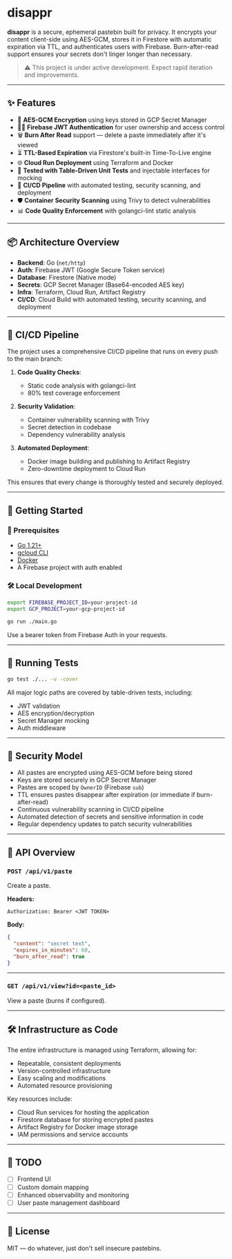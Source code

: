 # disappr

**disappr** is a secure, ephemeral pastebin built for privacy. It encrypts your content client-side using AES-GCM, stores it in Firestore with automatic expiration via TTL, and authenticates users with Firebase. Burn-after-read support ensures your secrets don't linger longer than necessary.

> ⚠️ This project is under active development. Expect rapid iteration and improvements.

---

## ✨ Features

- 🔐 **AES-GCM Encryption** using keys stored in GCP Secret Manager
- 🧑‍💻 **Firebase JWT Authentication** for user ownership and access control
- 🗑 **Burn After Read** support — delete a paste immediately after it's viewed
- ⏳ **TTL-Based Expiration** via Firestore's built-in Time-To-Live engine
- 🌐 **Cloud Run Deployment** using Terraform and Docker
- 🧪 **Tested with Table-Driven Unit Tests** and injectable interfaces for mocking
- 🔄 **CI/CD Pipeline** with automated testing, security scanning, and deployment
- 🛡️ **Container Security Scanning** using Trivy to detect vulnerabilities
- 📊 **Code Quality Enforcement** with golangci-lint static analysis

---

## 📦 Architecture Overview

- **Backend**: Go (`net/http`)
- **Auth**: Firebase JWT (Google Secure Token service)
- **Database**: Firestore (Native mode)
- **Secrets**: GCP Secret Manager (Base64-encoded AES key)
- **Infra**: Terraform, Cloud Run, Artifact Registry
- **CI/CD**: Cloud Build with automated testing, security scanning, and deployment

---

## 🔄 CI/CD Pipeline

The project uses a comprehensive CI/CD pipeline that runs on every push to the main branch:

1. **Code Quality Checks**:
   - Static code analysis with golangci-lint
   - 80% test coverage enforcement

2. **Security Validation**:
   - Container vulnerability scanning with Trivy
   - Secret detection in codebase
   - Dependency vulnerability analysis

3. **Automated Deployment**:
   - Docker image building and publishing to Artifact Registry
   - Zero-downtime deployment to Cloud Run

This ensures that every change is thoroughly tested and securely deployed.

---

## 🚀 Getting Started

### 🔧 Prerequisites

- [Go 1.21+](https://golang.org/)
- [gcloud CLI](https://cloud.google.com/sdk)
- [Docker](https://www.docker.com/)
- A Firebase project with auth enabled

### 🛠 Local Development

```bash
export FIREBASE_PROJECT_ID=your-project-id
export GCP_PROJECT=your-gcp-project-id

go run ./main.go
```

Use a bearer token from Firebase Auth in your requests.

---

## 🧪 Running Tests

```bash
go test ./... -v -cover
```

All major logic paths are covered by table-driven tests, including:
- JWT validation
- AES encryption/decryption
- Secret Manager mocking
- Auth middleware

---

## 🔐 Security Model

- All pastes are encrypted using AES-GCM before being stored
- Keys are stored securely in GCP Secret Manager
- Pastes are scoped by `OwnerID` (Firebase `sub`)
- TTL ensures pastes disappear after expiration (or immediate if burn-after-read)
- Continuous vulnerability scanning in CI/CD pipeline
- Automated detection of secrets and sensitive information in code
- Regular dependency updates to patch security vulnerabilities

---

## 📄 API Overview

### `POST /api/v1/paste`

Create a paste.

**Headers:**
```
Authorization: Bearer <JWT TOKEN>
```

**Body:**
```json
{
  "content": "secret text",
  "expires_in_minutes": 60,
  "burn_after_read": true
}
```

---

### `GET /api/v1/view?id=<paste_id>`

View a paste (burns if configured).

---

## 🛠️ Infrastructure as Code

The entire infrastructure is managed using Terraform, allowing for:
- Repeatable, consistent deployments
- Version-controlled infrastructure
- Easy scaling and modifications
- Automated resource provisioning

Key resources include:
- Cloud Run services for hosting the application
- Firestore database for storing encrypted pastes
- Artifact Registry for Docker image storage
- IAM permissions and service accounts

---

## 📌 TODO

- [ ] Frontend UI
- [ ] Custom domain mapping
- [ ] Enhanced observability and monitoring
- [ ] User paste management dashboard

---

## 📜 License

MIT — do whatever, just don't sell insecure pastebins.